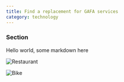 ```yaml
---
title: Find a replacement for GAFA services
category: technology
---
```


### Section

Hello world, some markdown here

![Restaurant](restaurant.png)

![Bike](bike.png)
